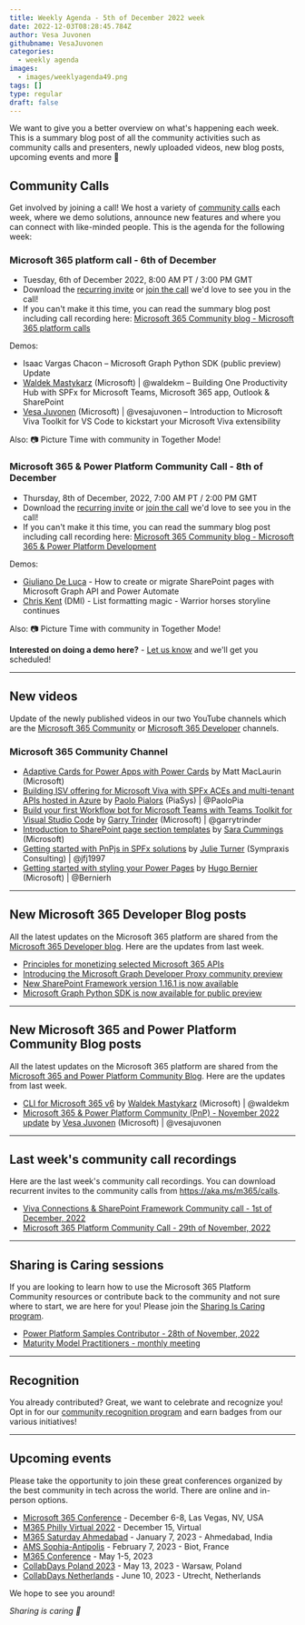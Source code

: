 ```yaml
---
title: Weekly Agenda - 5th of December 2022 week
date: 2022-12-03T08:28:45.784Z
author: Vesa Juvonen
githubname: VesaJuvonen
categories:
  - weekly agenda
images:
  - images/weeklyagenda49.png
tags: []
type: regular
draft: false
---
```


We want to give you a better overview on what's happening each week. This is a summary blog post of all the community activities such as community calls and presenters, newly uploaded videos, new blog posts, upcoming events and more 🚀


## Community Calls

Get involved by joining a call! We host a variety of [community calls](https://aka.ms/m365/calls) each week, where we demo solutions, announce new features and where you can connect with like-minded people. This is the agenda for the following week:

### Microsoft 365 platform call - 6th of December

* Tuesday, 6th of December 2022, 8:00 AM PT / 3:00 PM GMT
* Download the [recurring invite](https://aka.ms/m365-dev-call) or [join the call](https://aka.ms/m365-dev-call-join) we'd love to see you in the call!
* If you can't make it this time, you can read the summary blog post including call recording here: [Microsoft 365 Community blog - Microsoft 365 platform calls](https://pnp.github.io/blog/categories/microsoft-365-platform-call/)

Demos: 

* Isaac Vargas Chacon – Microsoft Graph Python SDK (public preview) Update
* [Waldek Mastykarz](https://twitter.com/waldekm) (Microsoft) | @waldekm – Building One Productivity Hub with SPFx for Microsoft Teams, Microsoft 365 app, Outlook & SharePoint
* [Vesa Juvonen](https://twitter.com/vesajuvonen) (Microsoft) | @vesajuvonen – Introduction to Microsoft Viva Toolkit for VS Code to kickstart your Microsoft Viva extensibility

Also: 📷 Picture Time with community in Together Mode!

### Microsoft 365 & Power Platform Community Call - 8th of December

* Thursday, 8th of December, 2022, 7:00 AM PT / 2:00 PM GMT
* Download the [recurring invite](https://aka.ms/spdev-sig-call) or [join the call](https://aka.ms/spdev-sig-call-join) we'd love to see you in the call!
* If you can't make it this time, you can read the summary blog post including call recording here: [Microsoft 365 Community blog - Microsoft 365 & Power Platform Development](https://pnp.github.io/blog/categories/microsoft-365-and-power-platform-development-community-call/)

Demos: 

* [Giuliano De Luca](https://twitter.com/DeLucaGiulian) - How to create or migrate SharePoint pages with Microsoft Graph API and Power Automate
* [Chris Kent](https://twitter.com/theChrisKent) (DMI) - List formatting magic - Warrior horses storyline continues

Also: 📷 Picture Time with community in Together Mode!

**Interested on doing a demo here?** - [Let us know](https://aka.ms/m365pnp/request/demo) and we'll get you scheduled!

---


## New videos

Update of the newly published videos in our two YouTube channels which are the [Microsoft 365 Community](https://www.youtube.com/channel/UC_mKdhw-V6CeCM7gTo_Iy7w) or [Microsoft 365 Developer](https://www.youtube.com/channel/UCV_6HOhwxYLXAGd-JOqKPoQ) channels.

### Microsoft 365 Community Channel
 
* [Adaptive Cards for Power Apps with Power Cards](https://www.youtube.com/watch?v=or4WL3ZHJwk) by Matt MacLaurin (Microsoft)  
* [Building ISV offering for Microsoft Viva with SPFx ACEs and multi-tenant APIs hosted in Azure](https://www.youtube.com/watch?v=6VEYD11m0TA) by [Paolo Pialors](https://twitter.com/PaoloPia) (PiaSys) | @PaoloPia
* [Build your first Workflow bot for Microsoft Teams with Teams Toolkit for Visual Studio Code](https://www.youtube.com/watch?v=rQIXOo0BevM) by [Garry Trinder](https://twitter.com/garrytrinder) (Microsoft) | @garrytrinder
* [Introduction to SharePoint page section templates](https://www.youtube.com/watch?v=YaFYjmDObtA) by [Sara Cummings](https://www.linkedin.com/in/sara-t-cummings/) (Microsoft)
* [Getting started with PnPjs in SPFx solutions](https://www.youtube.com/watch?v=DlOU4jfJjNY) by [Julie Turner](https://twitter.com/jfj1997) (Sympraxis Consulting) | @jfj1997
* [Getting started with styling your Power Pages](https://www.youtube.com/watch?v=ccU0UgQE0z8) by [Hugo Bernier](https://twitter.com/bernierh) (Microsoft) | @Bernierh 

---


## New Microsoft 365 Developer Blog posts

All the latest updates on the Microsoft 365 platform are shared from the [Microsoft 365 Developer blog](https://devblogs.microsoft.com/microsoft365dev/). Here are the updates from last week.

* [Principles for monetizing selected Microsoft 365 APIs](https://devblogs.microsoft.com/microsoft365dev/principles-for-monetizing-selected-microsoft-365-apis/)
* [Introducing the Microsoft Graph Developer Proxy community preview](https://devblogs.microsoft.com/microsoft365dev/introducing-the-microsoft-graph-developer-proxy-community-preview/)
* [New SharePoint Framework version 1.16.1 is now available](https://devblogs.microsoft.com/microsoft365dev/new-sharepoint-framework-version-1-16-1-is-available/)
* [Microsoft Graph Python SDK is now available for public preview](https://devblogs.microsoft.com/microsoft365dev/introducing-the-microsoft-graph-python-sdk-now-available-for-public-preview/)

---


## New Microsoft 365 and Power Platform Community Blog posts

All the latest updates on the Microsoft 365 platform are shared from the [Microsoft 365 and Power Platform Community Blog](https://pnp.github.io/blog/). Here are the updates from last week.

* [CLI for Microsoft 365 v6](https://pnp.github.io/blog/cli-for-microsoft-365/cli-for-microsoft-365-v6-0/) by [Waldek Mastykarz](https://twitter.com/waldekm) (Microsoft) | @waldekm 
* [Microsoft 365 & Power Platform Community (PnP) - November 2022 update](https://pnp.github.io/blog/microsoft-365-platform-community-update/22-11-24/) by [Vesa Juvonen](https://twitter.com/vesajuvonen) (Microsoft) | @vesajuvonen


---

## Last week's community call recordings

Here are the last week's community call recordings. You can download recurrent invites to the community calls from https://aka.ms/m365/calls.

* [Viva Connections & SharePoint Framework Community call - 1st of December, 2022](https://pnp.github.io/blog/microsoft-viva-and-spfx-community-call/2022-12-01/)
* [Microsoft 365 Platform Community Call - 29th of November, 2022](https://pnp.github.io/blog/microsoft-365-platform-community-call/2022-11-29/)


---


## Sharing is Caring sessions

If you are looking to learn how to use the Microsoft 365 Platform Community resources or contribute back to the community and not sure where to start, we are here for you! Please join the [Sharing Is Caring program](https://pnp.github.io/sharing-is-caring/).

* [Power Platform Samples Contributor - 28th of November, 2022](https://forms.office.com/pages/responsepage.aspx?id=KtIy2vgLW0SOgZbwvQuRaXDXyCl9DkBHq4A2OG7uLpdUN0hMNTRPWVVWTkhFTk9QQzhFSTRIS1JLSC4u)
* [Maturity Model Practitioners - monthly meeting](https://aka.ms/mm4m365/invite)

---

## Recognition

You already contributed? Great, we want to celebrate and recognize you! Opt in for our [community recognition program](https://pnp.github.io/recognitionprogram/) and earn badges from our various initiatives! 

---

## Upcoming events

Please take the opportunity to join these great conferences organized by the best community in tech across the world. There are online and in-person options.

* [Microsoft 365 Conference](https://m365conf.com/#!/) - December 6-8, Las Vegas, NV, USA
* [M365 Philly Virtual 2022](https://www.communitydays.org/event/2022-12-15/m365-philly-virtual-2022) - December 15, Virtual
* [M365 Saturday Ahmedabad](https://www.communitydays.org/event/2023-01-07/m365-saturday-ahmedabad) - January 7, 2023 - Ahmedabad, India
* [AMS Sophia-Antipolis](https://www.communitydays.org/event/2023-02-07/ams-sophia-antipolis) - February 7, 2023 - Biot, France
* [M365 Conference](https://m365conf.com/#!/) - May 1-5, 2023
* [CollabDays Poland 2023](https://www.communitydays.org/event/2023-05-13/collabdays-poland-2023) - May 13, 2023 - Warsaw, Poland
* [CollabDays Netherlands](https://www.communitydays.org/event/2023-06-10/collabdays-netherlands-2023) - June 10, 2023 - Utrecht, Netherlands

We hope to see you around!

_Sharing is caring 🧡_


